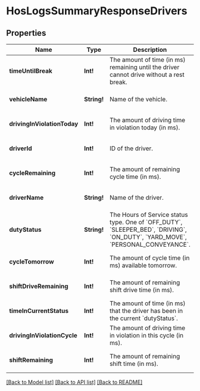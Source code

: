 # HosLogsSummaryResponseDrivers

## Properties
Name | Type | Description | Notes
------------ | ------------- | ------------- | -------------
**timeUntilBreak** | **Int!** | The amount of time (in ms) remaining until the driver cannot drive without a rest break. | [optional] [default to null]
**vehicleName** | **String!** | Name of the vehicle. | [optional] [default to null]
**drivingInViolationToday** | **Int!** | The amount of driving time in violation today (in ms). | [optional] [default to null]
**driverId** | **Int!** | ID of the driver. | [optional] [default to null]
**cycleRemaining** | **Int!** | The amount of remaining cycle time (in ms). | [optional] [default to null]
**driverName** | **String!** | Name of the driver. | [optional] [default to null]
**dutyStatus** | **String!** | The Hours of Service status type. One of &#x60;OFF_DUTY&#x60;, &#x60;SLEEPER_BED&#x60;, &#x60;DRIVING&#x60;, &#x60;ON_DUTY&#x60;, &#x60;YARD_MOVE&#x60;, &#x60;PERSONAL_CONVEYANCE&#x60;. | [optional] [default to null]
**cycleTomorrow** | **Int!** | The amount of cycle time (in ms) available tomorrow. | [optional] [default to null]
**shiftDriveRemaining** | **Int!** | The amount of remaining shift drive time (in ms). | [optional] [default to null]
**timeInCurrentStatus** | **Int!** | The amount of time (in ms) that the driver has been in the current &#x60;dutyStatus&#x60;. | [optional] [default to null]
**drivingInViolationCycle** | **Int!** | The amount of driving time in violation in this cycle (in ms). | [optional] [default to null]
**shiftRemaining** | **Int!** | The amount of remaining shift time (in ms). | [optional] [default to null]

[[Back to Model list]](../README.md#documentation-for-models) [[Back to API list]](../README.md#documentation-for-api-endpoints) [[Back to README]](../README.md)


